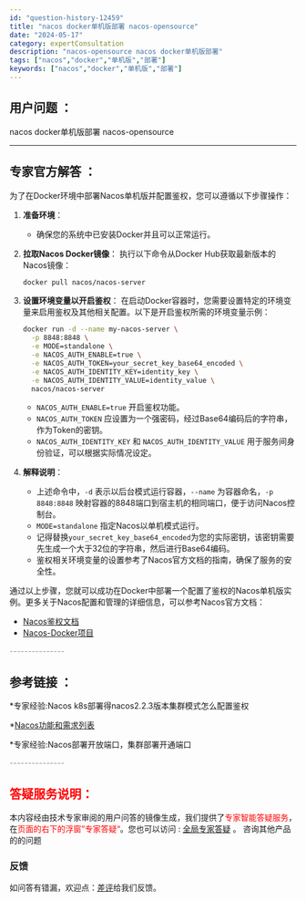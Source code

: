 ```yaml
---
id: "question-history-12459"
title: "nacos docker单机版部署 nacos-opensource"
date: "2024-05-17"
category: expertConsultation
description: "nacos-opensource nacos docker单机版部署"
tags: ["nacos","docker","单机版","部署"]
keywords: ["nacos","docker","单机版","部署"]
---
```


## 用户问题 ： 
 nacos docker单机版部署 nacos-opensource 

---------------
## 专家官方解答 ：

为了在Docker环境中部署Nacos单机版并配置鉴权，您可以遵循以下步骤操作：

1. **准备环境**：
   - 确保您的系统中已安装Docker并且可以正常运行。

2. **拉取Nacos Docker镜像**：
   执行以下命令从Docker Hub获取最新版本的Nacos镜像：
   ```bash
   docker pull nacos/nacos-server
   ```

3. **设置环境变量以开启鉴权**：
   在启动Docker容器时，您需要设置特定的环境变量来启用鉴权及其他相关配置。以下是开启鉴权所需的环境变量示例：
   ```bash
   docker run -d --name my-nacos-server \
     -p 8848:8848 \
     -e MODE=standalone \
     -e NACOS_AUTH_ENABLE=true \
     -e NACOS_AUTH_TOKEN=your_secret_key_base64_encoded \
     -e NACOS_AUTH_IDENTITY_KEY=identity_key \
     -e NACOS_AUTH_IDENTITY_VALUE=identity_value \
     nacos/nacos-server
   ```
   - `NACOS_AUTH_ENABLE=true` 开启鉴权功能。
   - `NACOS_AUTH_TOKEN` 应设置为一个强密码，经过Base64编码后的字符串，作为Token的密钥。
   - `NACOS_AUTH_IDENTITY_KEY` 和 `NACOS_AUTH_IDENTITY_VALUE` 用于服务间身份验证，可以根据实际情况设定。

4. **解释说明**：
   - 上述命令中，`-d` 表示以后台模式运行容器，`--name` 为容器命名，`-p 8848:8848` 映射容器的8848端口到宿主机的相同端口，便于访问Nacos控制台。
   - `MODE=standalone` 指定Nacos以单机模式运行。
   - 记得替换`your_secret_key_base64_encoded`为您的实际密钥，该密钥需要先生成一个大于32位的字符串，然后进行Base64编码。
   - 鉴权相关环境变量的设置参考了Nacos官方文档的指南，确保了服务的安全性。

通过以上步骤，您就可以成功在Docker中部署一个配置了鉴权的Nacos单机版实例。更多关于Nacos配置和管理的详细信息，可以参考Nacos官方文档：
- [Nacos鉴权文档](https://nacos.io/docs/latest/guide/user/auth/)
- [Nacos-Docker项目](https://github.com/nacos-group/nacos-docker)


<font color="#949494">---------------</font> 


## 参考链接 ：

*专家经验:Nacos k8s部署得nacos2.2.3版本集群模式怎么配置鉴权 
 
 *[Nacos功能和需求列表](https://nacos.io/docs/latest/archive/feature-list)
 
 *专家经验:Nacos部署开放端口，集群部署开通端口 


 <font color="#949494">---------------</font> 
 


## <font color="#FF0000">答疑服务说明：</font> 

本内容经由技术专家审阅的用户问答的镜像生成，我们提供了<font color="#FF0000">专家智能答疑服务</font>，在<font color="#FF0000">页面的右下的浮窗”专家答疑“</font>。您也可以访问 : [全局专家答疑](https://opensource.alibaba.com/chatBot) 。 咨询其他产品的的问题

### 反馈
如问答有错漏，欢迎点：[差评](https://ai.nacos.io/user/feedbackByEnhancerGradePOJOID?enhancerGradePOJOId=13838)给我们反馈。
